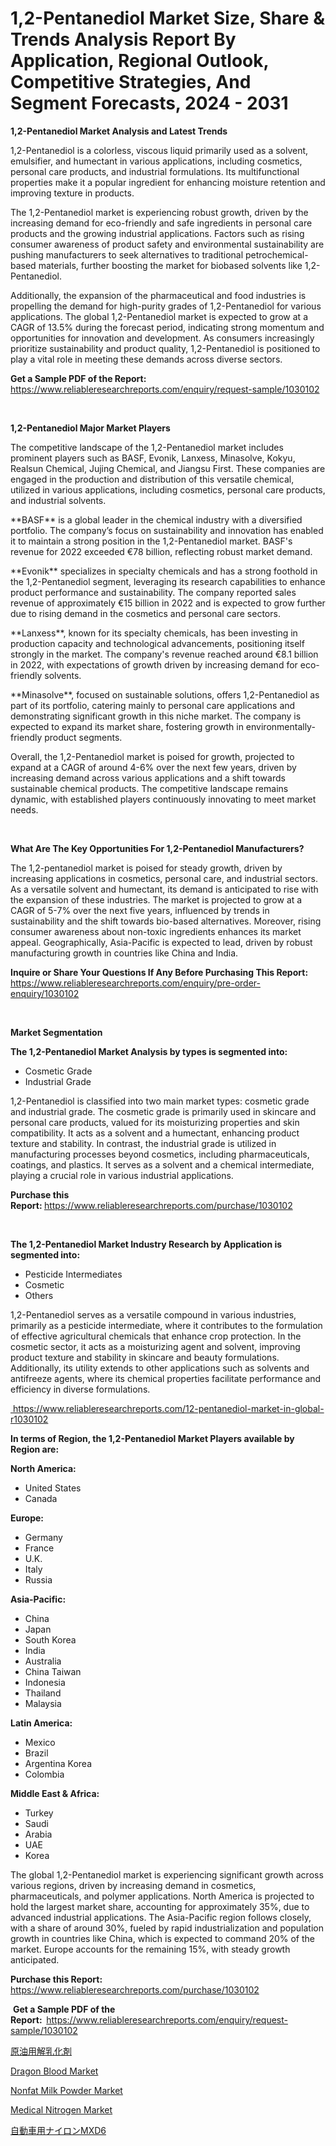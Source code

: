 <p><h1>1,2-Pentanediol Market Size, Share & Trends Analysis Report By Application, Regional Outlook, Competitive Strategies, And Segment Forecasts, 2024 - 2031</h1></p><p><strong>1,2-Pentanediol Market Analysis and Latest Trends</strong></p>
<p><p>1,2-Pentanediol is a colorless, viscous liquid primarily used as a solvent, emulsifier, and humectant in various applications, including cosmetics, personal care products, and industrial formulations. Its multifunctional properties make it a popular ingredient for enhancing moisture retention and improving texture in products.</p><p>The 1,2-Pentanediol market is experiencing robust growth, driven by the increasing demand for eco-friendly and safe ingredients in personal care products and the growing industrial applications. Factors such as rising consumer awareness of product safety and environmental sustainability are pushing manufacturers to seek alternatives to traditional petrochemical-based materials, further boosting the market for biobased solvents like 1,2-Pentanediol. </p><p>Additionally, the expansion of the pharmaceutical and food industries is propelling the demand for high-purity grades of 1,2-Pentanediol for various applications. The global 1,2-Pentanediol market is expected to grow at a CAGR of 13.5% during the forecast period, indicating strong momentum and opportunities for innovation and development. As consumers increasingly prioritize sustainability and product quality, 1,2-Pentanediol is positioned to play a vital role in meeting these demands across diverse sectors.</p></p>
<p><strong>Get a Sample PDF of the Report:&nbsp;</strong> <a href="https://www.reliableresearchreports.com/enquiry/request-sample/1030102">https://www.reliableresearchreports.com/enquiry/request-sample/1030102</a></p>
<p>&nbsp;</p>
<p><strong>1,2-Pentanediol Major Market Players</strong></p>
<p><p>The competitive landscape of the 1,2-Pentanediol market includes prominent players such as BASF, Evonik, Lanxess, Minasolve, Kokyu, Realsun Chemical, Jujing Chemical, and Jiangsu First. These companies are engaged in the production and distribution of this versatile chemical, utilized in various applications, including cosmetics, personal care products, and industrial solvents.</p><p>**BASF** is a global leader in the chemical industry with a diversified portfolio. The company’s focus on sustainability and innovation has enabled it to maintain a strong position in the 1,2-Pentanediol market. BASF's revenue for 2022 exceeded €78 billion, reflecting robust market demand.</p><p>**Evonik** specializes in specialty chemicals and has a strong foothold in the 1,2-Pentanediol segment, leveraging its research capabilities to enhance product performance and sustainability. The company reported sales revenue of approximately €15 billion in 2022 and is expected to grow further due to rising demand in the cosmetics and personal care sectors.</p><p>**Lanxess**, known for its specialty chemicals, has been investing in production capacity and technological advancements, positioning itself strongly in the market. The company's revenue reached around €8.1 billion in 2022, with expectations of growth driven by increasing demand for eco-friendly solvents.</p><p>**Minasolve**, focused on sustainable solutions, offers 1,2-Pentanediol as part of its portfolio, catering mainly to personal care applications and demonstrating significant growth in this niche market. The company is expected to expand its market share, fostering growth in environmentally-friendly product segments.</p><p>Overall, the 1,2-Pentanediol market is poised for growth, projected to expand at a CAGR of around 4-6% over the next few years, driven by increasing demand across various applications and a shift towards sustainable chemical products. The competitive landscape remains dynamic, with established players continuously innovating to meet market needs.</p></p>
<p>&nbsp;</p>
<p><strong>What Are The Key Opportunities For 1,2-Pentanediol Manufacturers?</strong></p>
<p><p>The 1,2-pentanediol market is poised for steady growth, driven by increasing applications in cosmetics, personal care, and industrial sectors. As a versatile solvent and humectant, its demand is anticipated to rise with the expansion of these industries. The market is projected to grow at a CAGR of 5-7% over the next five years, influenced by trends in sustainability and the shift towards bio-based alternatives. Moreover, rising consumer awareness about non-toxic ingredients enhances its market appeal. Geographically, Asia-Pacific is expected to lead, driven by robust manufacturing growth in countries like China and India.</p></p>
<p><strong>Inquire or Share Your Questions If Any Before Purchasing This Report:</strong> <a href="https://www.reliableresearchreports.com/enquiry/pre-order-enquiry/1030102">https://www.reliableresearchreports.com/enquiry/pre-order-enquiry/1030102</a></p>
<p>&nbsp;</p>
<p><strong>Market Segmentation</strong></p>
<p><strong>The 1,2-Pentanediol Market Analysis by types is segmented into:</strong></p>
<p><ul><li>Cosmetic Grade</li><li>Industrial Grade</li></ul></p>
<p><p>1,2-Pentanediol is classified into two main market types: cosmetic grade and industrial grade. The cosmetic grade is primarily used in skincare and personal care products, valued for its moisturizing properties and skin compatibility. It acts as a solvent and a humectant, enhancing product texture and stability. In contrast, the industrial grade is utilized in manufacturing processes beyond cosmetics, including pharmaceuticals, coatings, and plastics. It serves as a solvent and a chemical intermediate, playing a crucial role in various industrial applications.</p></p>
<p><strong>Purchase this Report:&nbsp;</strong><a href="https://www.reliableresearchreports.com/purchase/1030102">https://www.reliableresearchreports.com/purchase/1030102</a></p>
<p>&nbsp;</p>
<p><strong>The 1,2-Pentanediol Market Industry Research by Application is segmented into:</strong></p>
<p><ul><li>Pesticide Intermediates</li><li>Cosmetic</li><li>Others</li></ul></p>
<p><p>1,2-Pentanediol serves as a versatile compound in various industries, primarily as a pesticide intermediate, where it contributes to the formulation of effective agricultural chemicals that enhance crop protection. In the cosmetic sector, it acts as a moisturizing agent and solvent, improving product texture and stability in skincare and beauty formulations. Additionally, its utility extends to other applications such as solvents and antifreeze agents, where its chemical properties facilitate performance and efficiency in diverse formulations.</p></p>
<p><a href="https://www.reliableresearchreports.com/12-pentanediol-market-in-global-r1030102">&nbsp;https://www.reliableresearchreports.com/12-pentanediol-market-in-global-r1030102</a></p>
<p><strong>In terms of Region, the 1,2-Pentanediol Market Players available by Region are:</strong></p>
<p>
    <p> <strong> North America: </strong>
        <ul>
            <li>United States</li>
            <li>Canada</li>
        </ul>
        </p> 
    <p> <strong> Europe: </strong>
        <ul>
            <li>Germany</li>
            <li>France</li>
            <li>U.K.</li>
            <li>Italy</li>
            <li>Russia</li>
        </ul>
        </p> 
    <p> <strong> Asia-Pacific: </strong>
        <ul>
            <li>China</li>
            <li>Japan</li>
            <li>South Korea</li>
            <li>India</li>
            <li>Australia</li>
            <li>China Taiwan</li>
            <li>Indonesia</li>
            <li>Thailand</li>
            <li>Malaysia</li>
        </ul>
        </p> 
    <p> <strong> Latin America: </strong>
        <ul>
            <li>Mexico</li>
            <li>Brazil</li>
            <li>Argentina Korea</li>
            <li>Colombia</li>
        </ul>
        </p> 
    <p> <strong> Middle East & Africa: </strong>
        <ul>
            <li>Turkey</li>
            <li>Saudi</li>
            <li>Arabia</li>
            <li>UAE</li>
            <li>Korea</li>
        </ul>
    </p>
    </p>
<p><p>The global 1,2-Pentanediol market is experiencing significant growth across various regions, driven by increasing demand in cosmetics, pharmaceuticals, and polymer applications. North America is projected to hold the largest market share, accounting for approximately 35%, due to advanced industrial applications. The Asia-Pacific region follows closely, with a share of around 30%, fueled by rapid industrialization and population growth in countries like China, which is expected to command 20% of the market. Europe accounts for the remaining 15%, with steady growth anticipated.</p></p>
<p><strong>Purchase this Report: </strong><a href="https://www.reliableresearchreports.com/purchase/1030102">https://www.reliableresearchreports.com/purchase/1030102</a></p>
<p>&nbsp;<strong>Get a Sample PDF of the Report:&nbsp;&nbsp;</strong><a href="https://www.reliableresearchreports.com/enquiry/request-sample/1030102">https://www.reliableresearchreports.com/enquiry/request-sample/1030102</a></p>
<p><strong></strong></p>
<p><p><a href="https://medium.com/@fsde4w/demulsifying-agent-for-crude-oil-market-%E3%81%AE%E3%82%B0%E3%83%AD%E3%83%BC%E3%83%90%E3%83%AB%E5%B8%82%E5%A0%B4%E6%A6%82%E8%A6%81%E3%81%AF-%E4%B8%96%E7%95%8C%E3%81%8A%E3%82%88%E3%81%B3%E4%B8%BB%E8%A6%81%E5%B8%82%E5%A0%B4%E3%81%AB%E3%81%8A%E3%81%91%E3%82%8B%E6%A5%AD%E7%95%8C%E3%81%AB%E5%BD%B1%E9%9F%BF%E3%82%92%E4%B8%8E%E3%81%88%E3%82%8B%E4%B8%BB%E8%A6%81%E3%81%AA%E3%83%88%E3%83%AC%E3%83%B3%E3%83%89%E3%81%AB%E3%81%A4%E3%81%84%E3%81%A6-%E7%8B%AC%E8%87%AA%E3%81%AE%E8%A6%96%E7%82%B9%E3%82%92%E6%8F%90%E4%BE%9B%E3%81%97%E3%81%BE%E3%81%99-e40c96515174">原油用解乳化剤</a></p><p><a href="https://issuu.com/reportprime-2/docs/dragon-blood-market-size-2030.pptx_58c2dce062dfce">Dragon Blood Market</a></p><p><a href="https://www.linkedin.com/pulse/global-nonfat-milk-powder-market-sector-types-applications-d8fae?trackingId=fhhXP%2FX9RIqZG10vukxMzQ%3D%3D">Nonfat Milk Powder Market</a></p><p><a href="https://medium.com/@bubursruntul3/the-medical-nitrogen-market-has-witnessed-significant-growth-in-recent-years-and-this-trend-is-4cb6a636c9d8">Medical Nitrogen Market</a></p><p><a href="https://medium.com/@fsde4w/nylon-mxd6-in-automotive-market-%E3%81%AF-%E3%82%B3%E3%82%B9%E3%83%88%E7%AE%A1%E7%90%86%E3%81%A8%E5%8A%B9%E7%8E%87%E5%90%91%E4%B8%8A%E3%82%92%E5%84%AA%E5%85%88%E3%81%97%E3%81%BE%E3%81%99-%E3%81%95%E3%82%89%E3%81%AB-%E5%A0%B1%E5%91%8A%E6%9B%B8%E3%81%AF%E5%B8%82%E5%A0%B4%E3%81%AE%E9%9C%80%E8%A6%81%E9%9D%A2%E3%81%A8%E4%BE%9B%E7%B5%A6%E9%9D%A2%E3%81%AE%E4%B8%A1%E6%96%B9%E3%82%92%E3%82%AB%E3%83%90%E3%83%BC%E3%81%97%E3%81%A6%E3%81%84%E3%81%BE%E3%81%99-nylon-mxd6-in-d147e4e280c5">自動車用ナイロンMXD6</a></p></p>